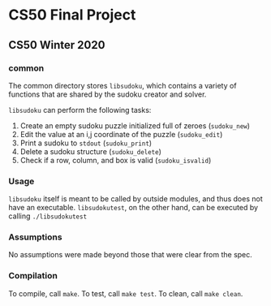 # CS50 Final Project
## CS50 Winter 2020

### common

The common directory stores `libsudoku`, which contains a variety of functions that are shared by the sudoku creator and solver.

`libsudoku` can perform the following tasks:

1. Create an empty sudoku puzzle initialized full of zeroes (`sudoku_new`)
2. Edit the value at an i,j coordinate of the puzzle (`sudoku_edit`)
3. Print a sudoku to `stdout` (`sudoku_print`)
4. Delete a sudoku structure (`sudoku_delete`)
5. Check if a row, column, and box is valid (`sudoku_isvalid`)

### Usage

`libsudoku` itself is meant to be called by outside modules, and thus does not have an executable. `libsudokutest`, on the other hand, can be executed by calling `./libsudokutest`

### Assumptions

No assumptions were made beyond those that were clear from the spec.

### Compilation

To compile, call `make`. To test, call `make test`. To clean, call `make clean`.
